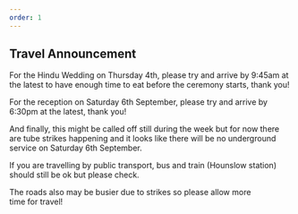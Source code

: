 ```yaml
---
order: 1
---
```


## Travel Announcement

For the Hindu Wedding on Thursday 4th, please try and arrive by 9:45am at the latest to have enough time to eat before the ceremony starts, thank you!

For the reception on Saturday 6th September, please try and arrive by 6:30pm at the latest, thank you!

And finally, this might be called off still during the week but for now there are tube strikes happening and it looks like there will be no underground service on Saturday 6th September. 

If you are travelling by public transport, bus and train (Hounslow station) should still be ok but please check. 

The roads also may be busier due to strikes so please allow more time for travel!